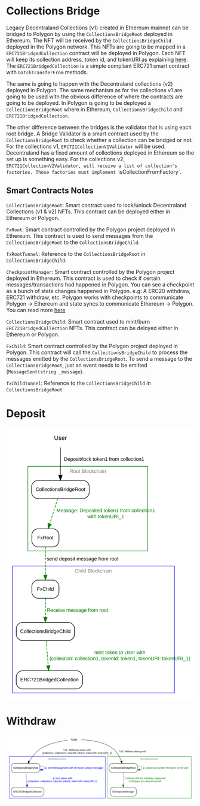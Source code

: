 # Collections Bridge

Legacy Decentraland Collections (v1) created in Ethereum mainnet can be bridged to Polygon by using the `CollectionsBridgeRoot` deployed in Ethereum. The NFT will be received by the `CollectionsBridgeChild` deployed in the Polygon network. This NFTs are going to be mapped in a `ERC721BridgedCollection` contract will be deployed in Polygon. Each NFT will keep its collection address, token id, and tokenURI as explaining [here](https://github.com/decentraland/adr/blob/main/docs/ADR-4-collections-architecture-in-L1-L2.md#alternative-2-minimalist-collection-replication). The `ERC721BridgedCollection` is a simple compliant ERC721 smart contract with `batchTransferFrom` methods.

The same is going to happen with the Decentraland collections (v2) deployed in Polygon. The same mechanism as for the collections v1 are going to be used with the obvious difference of where the contracts are going to be deployed. In Polygon is going to be deployed a `CollectionsBridgeRoot` where in Ethereum, `CollectionsBridgeChild` and `ERC721BridgedCollection`.

The other difference between the bridges is the validator that is using each root bridge. A Bridge Validator is a smart contract used by the `CollectionsBridgeRoot` to check whether a collection can be bridged or not. For the collections v1, `ERC721CollectionV1Validator` will be used. Decentraland has a fixed amount of collections deployed in Ethereum so the set up is something easy. For the collections v2, `ERC721CollectionV2Validator, will receive a list of collection's factories. Those factories must implement `isCollectionFromFactory`.

## Smart Contracts Notes

`CollectionsBridgeRoot`: Smart contract used to lock/unlock Decentraland Collections (v1 & v2) NFTs. This contract can be deployed either in Ethereum or Polygon.

`FxRoot`: Smart contract controlled by the Polygon project deployed in Ethereum. This contract is used to send messages from the `CollectionsBridgeRoot` to the `CollectionsBridgeChild`.

`fxRootTunnel`: Reference to the `CollectionsBridgeRoot` in `CollectionsBridgeChild`.

`CheckpointManager`: Smart contract controlled by the Polygon project deployed in Ethereum. This contract is used to check if certain messages/transactions had happened in Polygon. You can see a checkpoint as a bunch of state changes happened in Polygon. e.g: A ERC20 withdraw, ERC721 withdraw, etc. Polygon works with checkpoints to communicate Polygon -> Ethereum and state syncs to communicate Ethereum -> Polygon. You can read more [here](https://docs.matic.network/docs/contribute/heimdall/modules/checkpoint)

`CollectionsBridgeChild`: Smart contract used to mint/burn `ERC721BridgedCollection` NFTs. This contract can be deloyed either in Ethereum or Polygon.

`FxChild`: Smart contract controlled by the Polygon project deployed in Polygon. This contract will call the `CollectionsBridgeChild` to process the messages emitted by the `CollectionsBridgeRoot`. To send a message to the `CollectionsBridgeRoot`, just an event needs to be emitted (`MessageSent(string _message`).

`fxChildTunnel`: Reference to the `CollectionsBridgeChild` in `CollectionsBridgeRoot`

# Deposit

![images/diagrams/fig-diagrams-1.svg](images/fig-deposit-bridge.svg)

# Withdraw

![images/diagrams/fig-diagrams-1.svg](images/fig-withdraw-bridge.svg)

